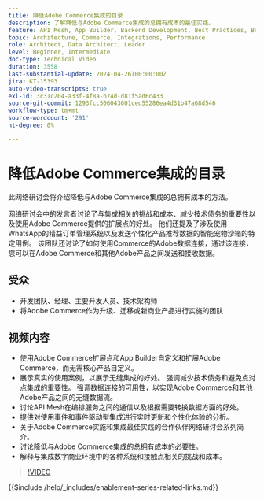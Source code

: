 ```yaml
---
title: 降低Adobe Commerce集成的目录
description: 了解降低与Adobe Commerce集成的总拥有成本的最佳实践。
feature: API Mesh, App Builder, Backend Development, Best Practices, Best Practices, Extensibility, Integration
topic: Architecture, Commerce, Integrations, Performance
role: Architect, Data Architect, Leader
level: Beginner, Intermediate
doc-type: Technical Video
duration: 3558
last-substantial-update: 2024-04-26T00:00:00Z
jira: KT-15393
auto-video-transcripts: true
exl-id: 3c31c204-a33f-4f8a-b74d-d81f5ad6c433
source-git-commit: 1293fcc506043601ced55286ea4d31b47a68d546
workflow-type: tm+mt
source-wordcount: '291'
ht-degree: 0%

---
```


# 降低Adobe Commerce集成的目录

此网络研讨会将介绍降低与Adobe Commerce集成的总拥有成本的方法。

网络研讨会中的发言者讨论了与集成相关的挑战和成本、减少技术债务的重要性以及使用Adobe Commerce提供的扩展点的好处。 他们还提及了涉及使用WhatsApp的精益订单管理系统以及发送个性化产品推荐数据的智能宠物沙箱的特定用例。  该团队还讨论了如何使用Commerce的Adobe数据连接，通过该连接，您可以在Adobe Commerce和其他Adobe产品之间发送和接收数据。

## 受众

* 开发团队、经理、主要开发人员、技术架构师
* 将Adobe Commerce作为升级、迁移或新商业产品进行实施的团队

## 视频内容

* 使用Adobe Commerce扩展点和App Builder自定义和扩展Adobe Commerce，而无需核心产品自定义。
* 展示真实的使用案例，以展示无缝集成的好处。
强调减少技术债务和避免点对点集成的重要性。
强调数据连接的可用性，以实现Adobe Commerce和其他Adobe产品之间的无缝数据流。
* 讨论API Mesh在编排服务之间的通信以及根据需要转换数据方面的好处。
* 提供对使用事件和事件驱动型集成进行实时更新和个性化体验的分析。
* 关于Adobe Commerce实施和集成最佳实践的合作伙伴网络研讨会系列简介。
* 讨论降低与Adobe Commerce集成的总拥有成本的必要性。
* 解释与集成数字商业环境中的各种系统和接触点相关的挑战和成本。

>[!VIDEO](https://video.tv.adobe.com/v/3428768?learn=on)

{{$include /help/_includes/enablement-series-related-links.md}}
